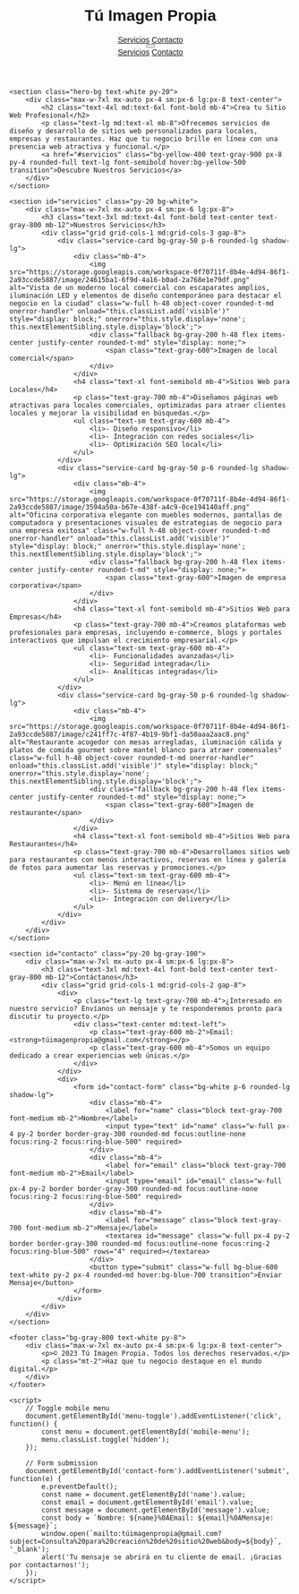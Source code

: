 <html lang="es">
<head>
    <meta charset="UTF-8">
    <meta name="viewport" content="width=device-width, initial-scale=1.0">
    <meta name="description" content="Servicio profesional para crear sitios web personalizados para locales, empresas y restaurantes. Contáctanos en tuimagenpropia@gmail.com para diseños atractivos y funcionales.">
    <meta name="keywords" content="desarrollo web, sitios web, locales, empresas, restaurantes, diseño web, tuimagenpropia@gmail.com">
    <meta name="author" content="Tú Imagen Propia">
    <title>Servicio de Creación de Sitios Web | Tú Imagen Propia</title>
    <script src="https://cdn.tailwindcss.com"></script>
    <style>
        body {
            font-family: 'Arial', sans-serif}
        .hero-bg {
            background: linear-gradient(135deg, #667eea 0%, #764ba2 100%);
        }
        .service-card:hover {
            transform: scale(1.05);
            transition: transform 0.3s ease;
        }
    </style>
</head>
<body class="bg-gray-100 text-gray-900">
    <header class="bg-white shadow-lg sticky top-0 z-50">
        <div class="max-w-7xl mx-auto px-4 sm:px-6 lg:px-8">
            <div class="flex justify-between items-center py-4">
                <div class="flex items-center">
                    <h1 class="text-2xl font-bold text-gray-800">Tú Imagen Propia</h1>
                </div>
                <nav class="hidden md:flex space-x-8">
                    <a href="#servicios" class="text-gray-700 hover:text-blue-600 transition">Servicios</a>
                    <a href="#contacto" class="text-gray-700 hover:text-blue-600 transition">Contacto</a>
                </nav>
                <div class="md:hidden">
                    <button id="menu-toggle" class="text-gray-700 focus:outline-none">
                        <svg class="w-6 h-6" fill="none" stroke="currentColor" viewBox="0 0 24 24" xmlns="http://www.w3.org/2000/svg">
                            <path stroke-linecap="round" stroke-linejoin="round" stroke-width="2" d="M4 6h16M4 12h16m-7 6h7"></path>
                        </svg>
                    </button>
                </div>
            </div>
            <div id="mobile-menu" class="hidden md:hidden pb-4">
                <a href="#servicios" class="block py-2 text-gray-700 hover:text-blue-600">Servicios</a>
                <a href="#contacto" class="block py-2 text-gray-700 hover:text-blue-600">Contacto</a>
            </div>
        </div>
    </header>

    <section class="hero-bg text-white py-20">
        <div class="max-w-7xl mx-auto px-4 sm:px-6 lg:px-8 text-center">
            <h2 class="text-4xl md:text-6xl font-bold mb-4">Crea tu Sitio Web Profesional</h2>
            <p class="text-lg md:text-xl mb-8">Ofrecemos servicios de diseño y desarrollo de sitios web personalizados para locales, empresas y restaurantes. Haz que tu negocio brille en línea con una presencia web atractiva y funcional.</p>
            <a href="#servicios" class="bg-yellow-400 text-gray-900 px-8 py-4 rounded-full text-lg font-semibold hover:bg-yellow-500 transition">Descubre Nuestros Servicios</a>
        </div>
    </section>

    <section id="servicios" class="py-20 bg-white">
        <div class="max-w-7xl mx-auto px-4 sm:px-6 lg:px-8">
            <h3 class="text-3xl md:text-4xl font-bold text-center text-gray-800 mb-12">Nuestros Servicios</h3>
            <div class="grid grid-cols-1 md:grid-cols-3 gap-8">
                <div class="service-card bg-gray-50 p-6 rounded-lg shadow-lg">
                    <div class="mb-4">
                        <img src="https://storage.googleapis.com/workspace-0f70711f-8b4e-4d94-86f1-2a93ccde5887/image/24615ba1-6f9d-4a16-b0ad-2a768e1e79df.png" alt="Vista de un moderno local comercial con escaparates amplios, iluminación LED y elementos de diseño contemporáneo para destacar el negocio en la ciudad" class="w-full h-48 object-cover rounded-t-md onerror-handler" onload="this.classList.add('visible')" style="display: block;" onerror="this.style.display='none'; this.nextElementSibling.style.display='block';">
                        <div class="fallback bg-gray-200 h-48 flex items-center justify-center rounded-t-md" style="display: none;">
                            <span class="text-gray-600">Imagen de local comercial</span>
                        </div>
                    </div>
                    <h4 class="text-xl font-semibold mb-4">Sitios Web para Locales</h4>
                    <p class="text-gray-700 mb-4">Diseñamos páginas web atractivas para locales comerciales, optimizadas para atraer clientes locales y mejorar la visibilidad en búsquedas.</p>
                    <ul class="text-sm text-gray-600 mb-4">
                        <li>- Diseño responsivo</li>
                        <li>- Integración con redes sociales</li>
                        <li>- Optimización SEO local</li>
                    </ul>
                </div>
                <div class="service-card bg-gray-50 p-6 rounded-lg shadow-lg">
                    <div class="mb-4">
                        <img src="https://storage.googleapis.com/workspace-0f70711f-8b4e-4d94-86f1-2a93ccde5887/image/3594a50a-b67e-438f-a4c9-0ce194140aff.png" alt="Oficina corporativa elegante con muebles modernos, pantallas de computadora y presentaciones visuales de estrategias de negocio para una empresa exitosa" class="w-full h-48 object-cover rounded-t-md onerror-handler" onload="this.classList.add('visible')" style="display: block;" onerror="this.style.display='none'; this.nextElementSibling.style.display='block';">
                        <div class="fallback bg-gray-200 h-48 flex items-center justify-center rounded-t-md" style="display: none;">
                            <span class="text-gray-600">Imagen de empresa corporativa</span>
                        </div>
                    </div>
                    <h4 class="text-xl font-semibold mb-4">Sitios Web para Empresas</h4>
                    <p class="text-gray-700 mb-4">Creamos plataformas web profesionales para empresas, incluyendo e-commerce, blogs y portales interactivos que impulsan el crecimiento empresarial.</p>
                    <ul class="text-sm text-gray-600 mb-4">
                        <li>- Funcionalidades avanzadas</li>
                        <li>- Seguridad integrada</li>
                        <li>- Analíticas integradas</li>
                    </ul>
                </div>
                <div class="service-card bg-gray-50 p-6 rounded-lg shadow-lg">
                    <div class="mb-4">
                        <img src="https://storage.googleapis.com/workspace-0f70711f-8b4e-4d94-86f1-2a93ccde5887/image/c241ff7c-4f87-4b19-9bf1-da50aaa2aac8.png" alt="Restaurante acogedor con mesas arregladas, iluminación cálida y platos de comida gourmet sobre mantel blanco para atraer comensales" class="w-full h-48 object-cover rounded-t-md onerror-handler" onload="this.classList.add('visible')" style="display: block;" onerror="this.style.display='none'; this.nextElementSibling.style.display='block';">
                        <div class="fallback bg-gray-200 h-48 flex items-center justify-center rounded-t-md" style="display: none;">
                            <span class="text-gray-600">Imagen de restaurante</span>
                        </div>
                    </div>
                    <h4 class="text-xl font-semibold mb-4">Sitios Web para Restaurantes</h4>
                    <p class="text-gray-700 mb-4">Desarrollamos sitios web para restaurantes con menús interactivos, reservas en línea y galería de fotos para aumentar las reservas y promociones.</p>
                    <ul class="text-sm text-gray-600 mb-4">
                        <li>- Menú en línea</li>
                        <li>- Sistema de reservas</li>
                        <li>- Integración con delivery</li>
                    </ul>
                </div>
            </div>
        </div>
    </section>

    <section id="contacto" class="py-20 bg-gray-100">
        <div class="max-w-7xl mx-auto px-4 sm:px-6 lg:px-8">
            <h3 class="text-3xl md:text-4xl font-bold text-center text-gray-800 mb-12">Contáctanos</h3>
            <div class="grid grid-cols-1 md:grid-cols-2 gap-8">
                <div>
                    <p class="text-lg text-gray-700 mb-4">¿Interesado en nuestro servicio? Envíanos un mensaje y te responderemos pronto para discutir tu proyecto.</p>
                    <div class="text-center md:text-left">
                        <p class="text-gray-600 mb-2">Email: <strong>túimagenpropia@gmail.com</strong></p>
                        <p class="text-gray-600 mb-4">Somos un equipo dedicado a crear experiencias web únicas.</p>
                    </div>
                </div>
                <div>
                    <form id="contact-form" class="bg-white p-6 rounded-lg shadow-lg">
                        <div class="mb-4">
                            <label for="name" class="block text-gray-700 font-medium mb-2">Nombre</label>
                            <input type="text" id="name" class="w-full px-4 py-2 border border-gray-300 rounded-md focus:outline-none focus:ring-2 focus:ring-blue-500" required>
                        </div>
                        <div class="mb-4">
                            <label for="email" class="block text-gray-700 font-medium mb-2">Email</label>
                            <input type="email" id="email" class="w-full px-4 py-2 border border-gray-300 rounded-md focus:outline-none focus:ring-2 focus:ring-blue-500" required>
                        </div>
                        <div class="mb-4">
                            <label for="message" class="block text-gray-700 font-medium mb-2">Mensaje</label>
                            <textarea id="message" class="w-full px-4 py-2 border border-gray-300 rounded-md focus:outline-none focus:ring-2 focus:ring-blue-500" rows="4" required></textarea>
                        </div>
                        <button type="submit" class="w-full bg-blue-600 text-white py-2 px-4 rounded-md hover:bg-blue-700 transition">Enviar Mensaje</button>
                    </form>
                </div>
            </div>
        </div>
    </section>

    <footer class="bg-gray-800 text-white py-8">
        <div class="max-w-7xl mx-auto px-4 sm:px-6 lg:px-8 text-center">
            <p>© 2023 Tú Imagen Propia. Todos los derechos reservados.</p>
            <p class="mt-2">Haz que tu negocio destaque en el mundo digital.</p>
        </div>
    </footer>

    <script>
        // Toggle mobile menu
        document.getElementById('menu-toggle').addEventListener('click', function() {
            const menu = document.getElementById('mobile-menu');
            menu.classList.toggle('hidden');
        });

        // Form submission
        document.getElementById('contact-form').addEventListener('submit', function(e) {
            e.preventDefault();
            const name = document.getElementById('name').value;
            const email = document.getElementById('email').value;
            const message = document.getElementById('message').value;
            const body = `Nombre: ${name}%0AEmail: ${email}%0AMensaje: ${message}`;
            window.open(`mailto:túimagenpropia@gmail.com?subject=Consulta%20para%20creación%20de%20sitio%20web&body=${body}`, '_blank');
            alert('Tu mensaje se abrirá en tu cliente de email. ¡Gracias por contactarnos!');
        });
    </script>
</body>
</html>
